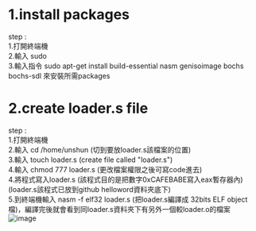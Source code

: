# 1.install packages
step :    
1.打開終端機   
2.輸入 sudo  
3.輸入指令 sudo apt-get install build-essential nasm genisoimage bochs bochs-sdl 來安裝所需packages  

# 2.create loader.s file
step :    
1.打開終端機     
2.輸入 cd /home/unshun (切到要放loader.s該檔案的位置)    
3.輸入 touch loader.s (create file called "loader.s")  
4.輸入 chmod 777 loader.s (更改檔案權限之後可寫code進去)  
4.將程式寫入loader.s (該程式目的是把數字0xCAFEBABE寫入eax暫存器內)  
(loader.s該程式已放到github helloword資料夾底下)  
5.到終端機輸入 nasm -f elf32 loader.s (把loader.s編譯成 32bits ELF object檔)，編譯完後就會看到同loader.s資料夾下有另外一個較loader.o的檔案  
![image](https://github.com/unshun0120/use_linux_imp_OS/assets/79517348/10cc8ca1-717d-415c-84dd-07103bd34cec)
